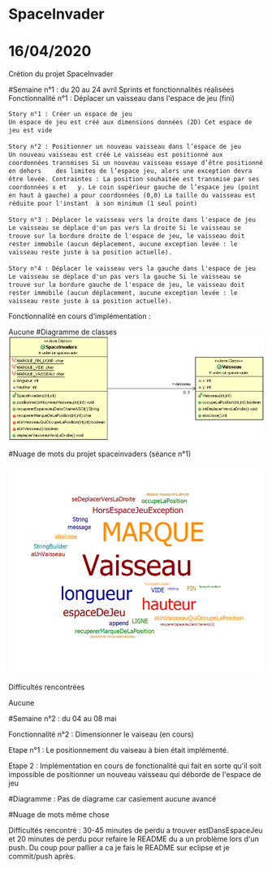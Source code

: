 # SpaceInvader
# 16/04/2020
Crétion du projet SpaceInvader

#Semaine n°1 : du 20 au 24 avril
Sprints et fonctionnalités réalisées
Fonctionnalité n°1 : Déplacer un vaisseau dans l'espace de jeu (fini)

    Story n°1 : Créer un espace de jeu
    Un espace de jeu est créé aux dimensions données (2D) Cet espace de jeu est vide

    Story n°2 : Positionner un nouveau vaisseau dans l’espace de jeu
    Un nouveau vaisseau est créé Le vaisseau est positionné aux coordonnées transmises Si un nouveau vaisseau essaye d’être positionné en dehors  	des limites de l’espace jeu, alors une exception devra être levée. Contraintes : La position souhaitée est transmise par ses coordonnées x et 	y. Le coin supérieur gauche de l’espace jeu (point en haut à gauche) a pour coordonnées (0,0) La taille du vaisseau est réduite pour l'instant 	à son minimum (1 seul point)

    Story n°3 : Déplacer le vaisseau vers la droite dans l'espace de jeu
    Le vaisseau se déplace d'un pas vers la droite Si le vaisseau se trouve sur la bordure droite de l'espace de jeu, le vaisseau doit rester immobile (aucun déplacement, aucune exception levée : le vaisseau reste juste à sa position actuelle).

    Story n°4 : Déplacer le vaisseau vers la gauche dans l'espace de jeu
    Le vaisseau se déplace d'un pas vers la gauche Si le vaisseau se trouve sur la bordure gauche de l'espace de jeu, le vaisseau doit rester immobile (aucun déplacement, aucune exception levée : le vaisseau reste juste à sa position actuelle).

Fonctionnalité en cours d’implémentation :

Aucune
#Diagramme de classes
![Diagrammes de classes de la semaine 1](images/Diagramme_de_classe_S1.gif)


#Nuage de mots du projet spaceinvaders (séance n°1)

![Nuage de mots de la semaine1](images/nuage_de_mots_S1.PNG)


Difficultés rencontrées

Aucune

#Semaine n°2 : du 04 au 08 mai

Fonctionnalité n°2 : Dimensionner le vaiseau (en cours)

Etape n°1	: Le positionnement du vaiseau à bien était implémenté.

Etape 2 : Implémentation en cours de fonctionalité qui fait en sorte qu'il soit impossible de positionner un nouveau vaisseau qui déborde de l'espace de jeu 

#Diagramme :
Pas de diagrame car casiement aucune avancé

#Nuage de mots 
même chose

Difficultés rencontré :
30-45 minutes de perdu a trouver estDansEspaceJeu et 20 minutes de perdu pour refaire le README du a un problème lors d'un push.
Du coup pour pallier a ca je fais le README sur eclipse et je commit/push après.